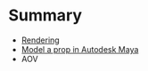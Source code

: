 # Summary

* [Rendering](topics/rendering.md)
* [Model a prop in Autodesk Maya](practice/model_a_prop_in_autodesk_maya.md)
* AOV

